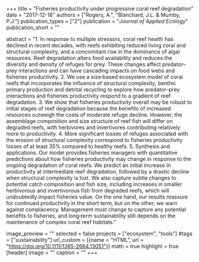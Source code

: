 +++
title = "Fisheries productivity under progressive coral reef degradation"
date = "2017-12-18"
authors = ["Rogers, A.", "Blanchard, J.L. & Mumby, P.J."]
publication_types = ["2"]
publication = "_Journal of Applied Ecology_"
publication_short = ""

abstract = "1. In response to multiple stressors, coral reef health has declined in recent decades, with reefs exhibiting reduced living coral and structural complexity, and a concomitant rise in the dominance of algal resources. Reef degradation alters food availability and reduces the diversity and density of refuges for prey. These changes affect predator–prey interactions and can have cascading impacts on food webs and fisheries productivity. 2. We use a size‐based ecosystem model of coral reefs that incorporates the influence of structural complexity, benthic primary production and detrital recycling to explore how predator–prey interactions and fisheries productivity respond to a gradient of reef degradation. 3. We show that fisheries productivity overall may be robust to initial stages of reef degradation because the benefits of increased resources outweigh the costs of moderate refuge decline. However, the assemblage composition and size structure of reef fish will differ on degraded reefs, with herbivores and invertivores contributing relatively more to productivity. 4. More significant losses of refuges associated with the erosion of structural complexity correspond to fisheries productivity losses of at least 35% compared to healthy reefs. 5. Synthesis and applications. Our model provides fisheries managers with quantitative predictions about how fisheries productivity may change in response to the ongoing degradation of coral reefs. We predict an initial increase in productivity at intermediate reef degradation, followed by a drastic decline when structural complexity is lost. We also capture subtle changes to potential catch composition and fish size, including increases in smaller herbivorous and invertivorous fish from degraded reefs, which will undoubtedly impact fisheries value. On the one hand, our results reassure for continued productivity in the short term, but on the other, we warn against complacency. Management must change to capture any potential benefits to fisheries, and long‐term sustainability still depends on the maintenance of complex coral reef habitats."

image_preview = ""
selected = false
projects = ["ecosystem", "tools"]
#tags = ["sustainability"]
url_custom = [{name = "HTML", url = "https://doi.org/10.1111/1365-2664.13051"}]
math = true
highlight = true
[header]
image = ""
caption = ""
+++


